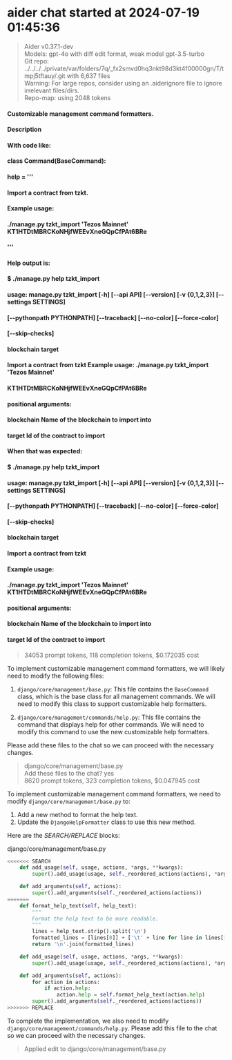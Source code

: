 
# aider chat started at 2024-07-19 01:45:36

> Aider v0.37.1-dev  
> Models: gpt-4o with diff edit format, weak model gpt-3.5-turbo  
> Git repo: ../../../../private/var/folders/7q/_fx2smvd0hq3nkt98d3kt4f00000gn/T/tmpj5tftauy/.git with 6,637 files  
> Warning: For large repos, consider using an .aiderignore file to ignore irrelevant files/dirs.  
> Repo-map: using 2048 tokens  

#### Customizable management command formatters.  
#### Description  
#### 	  
#### With code like:  
#### class Command(BaseCommand):  
#### 	help = '''  
#### 	Import a contract from tzkt.  
#### 	Example usage:  
#### 		./manage.py tzkt_import 'Tezos Mainnet' KT1HTDtMBRCKoNHjfWEEvXneGQpCfPAt6BRe  
#### 	'''  
#### Help output is:  
#### $ ./manage.py help tzkt_import  
#### usage: manage.py tzkt_import [-h] [--api API] [--version] [-v {0,1,2,3}] [--settings SETTINGS]  
#### 							 [--pythonpath PYTHONPATH] [--traceback] [--no-color] [--force-color]  
#### 							 [--skip-checks]  
#### 							 blockchain target  
#### Import a contract from tzkt Example usage: ./manage.py tzkt_import 'Tezos Mainnet'  
#### KT1HTDtMBRCKoNHjfWEEvXneGQpCfPAt6BRe  
#### positional arguments:  
####  blockchain			Name of the blockchain to import into  
####  target				Id of the contract to import  
#### When that was expected:  
#### $ ./manage.py help tzkt_import  
#### usage: manage.py tzkt_import [-h] [--api API] [--version] [-v {0,1,2,3}] [--settings SETTINGS]  
#### 							 [--pythonpath PYTHONPATH] [--traceback] [--no-color] [--force-color]  
#### 							 [--skip-checks]  
#### 							 blockchain target  
#### Import a contract from tzkt   
#### Example usage:   
#### 	./manage.py tzkt_import 'Tezos Mainnet' KT1HTDtMBRCKoNHjfWEEvXneGQpCfPAt6BRe  
#### positional arguments:  
####  blockchain			Name of the blockchain to import into  
####  target				Id of the contract to import  
> 34053 prompt tokens, 118 completion tokens, $0.172035 cost  

To implement customizable management command formatters, we will likely need to modify the following files:

1. `django/core/management/base.py`: This file contains the `BaseCommand` class, which is the base class for all management commands. We will need to modify this class to support customizable help formatters.

2. `django/core/management/commands/help.py`: This file contains the command that displays help for other commands. We will need to modify this command to use the new customizable help formatters.

Please add these files to the chat so we can proceed with the necessary changes.

> django/core/management/base.py  
> Add these files to the chat? yes  
> 8620 prompt tokens, 323 completion tokens, $0.047945 cost  

To implement customizable management command formatters, we need to modify `django/core/management/base.py` to:

1. Add a new method to format the help text.
2. Update the `DjangoHelpFormatter` class to use this new method.

Here are the *SEARCH/REPLACE* blocks:

django/core/management/base.py
```python
<<<<<<< SEARCH
    def add_usage(self, usage, actions, *args, **kwargs):
        super().add_usage(usage, self._reordered_actions(actions), *args, **kwargs)

    def add_arguments(self, actions):
        super().add_arguments(self._reordered_actions(actions))
=======
    def format_help_text(self, help_text):
        """
        Format the help text to be more readable.
        """
        lines = help_text.strip().split('\n')
        formatted_lines = [lines[0]] + ['\t' + line for line in lines[1:]]
        return '\n'.join(formatted_lines)

    def add_usage(self, usage, actions, *args, **kwargs):
        super().add_usage(usage, self._reordered_actions(actions), *args, **kwargs)

    def add_arguments(self, actions):
        for action in actions:
            if action.help:
                action.help = self.format_help_text(action.help)
        super().add_arguments(self._reordered_actions(actions))
>>>>>>> REPLACE
```

To complete the implementation, we also need to modify `django/core/management/commands/help.py`. Please add this file to the chat so we can proceed with the necessary changes.

> Applied edit to django/core/management/base.py  
